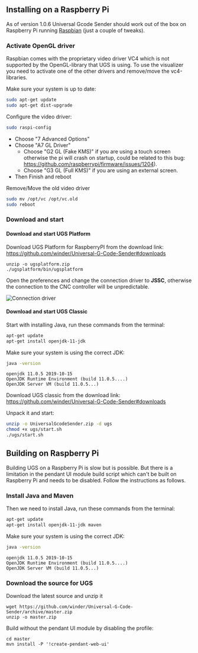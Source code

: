 ## Installing on a Raspberry Pi
As of version 1.0.6 Universal Gcode Sender should work out of the box on Raspberry Pi running [Raspbian](https://www.raspberrypi.org/downloads/raspbian/) (just a couple of tweaks).

### Activate OpenGL driver
Raspbian comes with the proprietary video driver VC4 which is not supported by the OpenGL-library that UGS is using. To use the visualizer you need to activate one of the other drivers and remove/move the vc4-libraries.

Make sure your system is up to date:
```bash
sudo apt-get update
sudo apt-get dist-upgrade
```

Configure the video driver:
```bash
sudo raspi-config
```
* Choose "7 Advanced Options"
* Choose "A7 GL Driver"
  * Choose "G2 GL (Fake KMS)" if you are using a touch screen otherwise the pi will crash on startup, could be related to this bug: https://github.com/raspberrypi/firmware/issues/1204).
  * Choose "G3 GL (Full KMS)" if you are using an external screen.
* Then Finish and reboot

Remove/Move the old video driver
```bash
sudo mv /opt/vc /opt/vc.old
sudo reboot
```

### Download and start

#### Download and start UGS Platform

Download UGS Platform for RaspberryPI from the download link: https://github.com/winder/Universal-G-Code-Sender#downloads

```
unzip -o ugsplatform.zip
./ugsplatform/bin/ugsplatform
```

Open the preferences and change the connection driver to **JSSC**, otherwise the connection to the CNC controller will be unpredictable.

![Connection driver](https://user-images.githubusercontent.com/8962024/40659348-4a279b84-634e-11e8-91f6-19bcc6f0e16e.png)


#### Download and start UGS Classic

Start with installing Java, run these commands from the terminal: 
```bash
apt-get update
apt-get install openjdk-11-jdk
```

Make sure your system is using the correct JDK:
```bash
java -version
```

```
openjdk 11.0.5 2019-10-15
OpenJDK Runtime Environment (build 11.0.5....)
OpenJDK Server VM (build 11.0.5...)
```

Download UGS classic from the download link: https://github.com/winder/Universal-G-Code-Sender#downloads

Unpack it and start:
```bash
unzip -o UniversalGcodeSender.zip -d ugs
chmod +x ugs/start.sh
./ugs/start.sh
```

## Building on Raspberry Pi
Building UGS on a Raspberry Pi is slow but is possible. But there is a limitation in the pendant UI module build script which can't be built on Raspberry Pi and needs to be disabled. Follow the instructions as follows. 

### Install Java and Maven
Then we need to install Java, run these commands from the terminal: 
```bash
apt-get update
apt-get install openjdk-11-jdk maven
```

Make sure your system is using the correct JDK:
```bash
java -version
```

```
openjdk 11.0.5 2019-10-15
OpenJDK Runtime Environment (build 11.0.5....)
OpenJDK Server VM (build 11.0.5...)
```

### Download the source for UGS

Download the latest source and unzip it
```
wget https://github.com/winder/Universal-G-Code-Sender/archive/master.zip
unzip -o master.zip 
```

Build without the pendant UI module by disabling the profile:
```
cd master
mvn install -P '!create-pendant-web-ui'
```